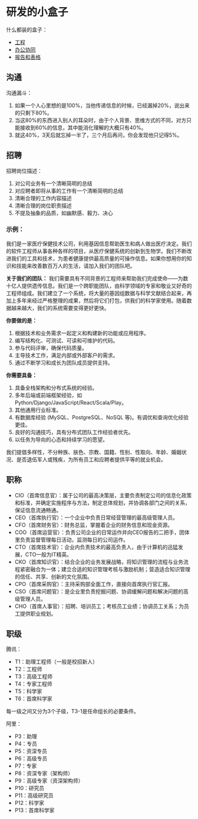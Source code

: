 # 研发的小盒子
什么都装的盒子：
- [工程](./工程.md)
- [办公协同](./办公协同.md)
- [报告和表格](./报告和表格.md)

## 沟通
沟通漏斗：
1. 如果一个人心里想的是100%，当他传递信息的时候，已经漏掉20%，说出来的只剩下80%。
2. 当这80%的东西进入别人的耳朵时，由于个人背景、思维方式的不同，对方只能接收到60%的信息，其中能消化理解的大概只有40%。
3. 就这40%，3天后就忘掉一半了，三个月后再问，你会发现他只记得5%。

## 招聘
招聘岗位描述：
1. 对公司业务有一个清晰简明的总结
2. 对应聘者即将从事的工作有一个清晰简明的总结
3. 清晰合理的工作内容描述
4. 清晰合理的岗位职责描述
5. 不提及抽象的品质，如幽默感、毅力、决心

### 示例：
我们是一家医疗保健技术公司，利用基因信息帮助医生和病人做出医疗决定。我们的软件工程师从事各种各样的项目，从医疗保健系统的创新到生物学。我们不断改进我们的工具和技术，为患者健康提供最高质量的可操作信息。如果你想用你的知识和技能来改善数百万人的生活，请加入我们的团队吧。

**关于我们的团队：**
我们需要具有不同背景的工程师来帮助我们完成使命——为数十亿人提供遗传信息。我们是一个跨职能团队，由科学领域的专家和敬业又好奇的工程师组成。我们建立了一个系统，将大量的基因组数据与科学文献结合起来，再加上多年来经过严格整理的成果，然后将它们打包，供我们的科学家使用。随着数据越来越大，我们的系统需要变得更好更快。

**你要做的是：**
1. 根据技术和业务需求一起定义和构建新的功能或应用程序。
2. 编写结构化、可测试、可读和可维护的代码。
3. 参与代码评审，确保代码质量。
4. 主导技术工作，满足内部或外部客户的需求。
5. 通过不断学习和成长为团队成员提供支持。

**你需要具备：**
1. 具备全栈架构和分布式系统的经验。
2. 多年后端或前端框架经验，如 Python/Django/JavaScript/React/Scala/Play。
3. 其他通用行业标准。
4. 有数据库经验 (MySQL、PostgreSQL、NoSQL 等)。有调优和查询优化经验更佳。
5. 良好的沟通技巧，具有分布式团队工作经验者优先。
6. 以任务为导向的心态和持续学习的愿望。

我们提倡多样性，不分种族、肤色、宗教、国籍、性别、性取向、年龄、婚姻状况、是否退伍军人或残疾，为所有员工和应聘者提供平等的就业机会。

## 职称
- CIO（首席信息官）：属于公司的最高决策层，主要负责制定公司的信息化政策和标准，并确定实施程序与方法，制定总体规划，并协调各部门之间的关系，保证信息流通畅通。
- CEO（首席执行官）：一个企业中负责日常经营管理的最高级管理人员。
- CFO（首席财务官）：财务总监，掌握着企业的财务信息和现金资源。
- COO（首席运营官）：负责公司企业的日常运作并向CEO报告的二把手，团体里负责监督管理每日活动，监测每日的公司运作。
- CTO（首席技术官）：企业内负责技术的最高负责人，由于计算机的迅猛发展，CTO一般为IT精英。
- CKO（首席知识官）：结合企业的业务发展战略，将知识管理的流程与业务流程紧密融合为一体；建立合适的知识管理考核与激励机制；营造适合知识管理的信任、共享、创新的文化氛围。
- CPO（首席采购官）：主持采购部全面工作，直接向首席执行官汇报。
- CSO（首席问题官）：是企业里负责挖掘问题、协调缓解问题和解决问题的高级管理人员。
- CHO（首席人事官）：招聘、培训员工；考核员工业绩；协调员工关系；为员工提供职业规划。

## 职级
腾讯：
- T1：助理工程师（一般是校招新人）
- T2：工程师
- T3：高级工程师
- T4：专家工程师
- T5：科学家
- T6：首席科学家

每一级之间又分为3个子级，T3-1是任命组长的必要条件。

阿里：
- P3：助理
- P4：专员
- P5：资深专员
- P6：高级专员
- P7：专家
- P8：资深专家（架构师）
- P9：高级专家（资深架构师）
- P10：研究员
- P11：高级研究员
- P12：科学家
- P13：首席科学家

